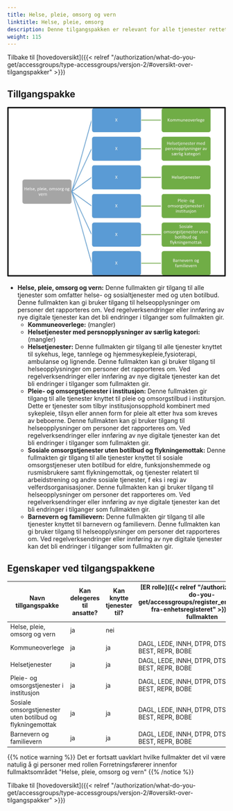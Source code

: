 ```yaml
---
title: Helse, pleie, omsorg og vern
linktitle: Helse, pleie, omsorg
description: Denne tilgangspakken er relevant for alle tjenester rettet mot virksomheter med aktivitet innen Helse, pleie, omsorg og vern
weight: 115
---
```

Tilbake til [hovedoversikt]({{< relref "/authorization/what-do-you-get/accessgroups/type-accessgroups/versjon-2/#oversikt-over-tilgangspakker" >}})

## Tillgangspakke 
![Helse, pleie, omsorg og vern](hpom.jpg "Helse, pleie, omsorg og vern")
- **Helse, pleie, omsorg og vern:** Denne fullmakten gir tilgang til alle tjenester som omfatter helse- og sosialtjenester med og uten botilbud. Denne fullmakten kan gi bruker tilgang til helseopplysninger om personer det rapporteres om. Ved regelverksendringer eller innføring av nye digitale tjenester kan det bli endringer i tilganger som fullmakten gir.
	- **Kommuneoverlege:** (mangler)		
	- **Helsetjenester med persnopplysninger av særlig kategori:** (mangler)	
	- **Helsetjenester:** Denne fullmakten gir tilgang til alle tjenester knyttet til sykehus, lege, tannlege og hjemmesykepleie,fysioterapi, ambulanse og lignende. Denne fullmakten kan gi bruker tilgang til helseopplysninger om personer det rapporteres om. Ved regelverksendringer eller innføring av nye digitale tjenester kan det bli endringer i tilganger som fullmakten gir.
	- **Pleie- og omsorgstjenester i institusjon:** Denne fullmakten gir tilgang til alle tjenester knyttet til pleie og omsorgstilbud i institursjon. Dette er tjenester som tilbyr institusjonsopphold kombinert med sykepleie, tilsyn eller annen form for pleie alt etter hva som kreves av beboerne. Denne fullmakten kan gi bruker tilgang til helseopplysninger om personer det rapporteres om. Ved regelverksendringer eller innføring av nye digitale tjenester kan det bli endringer i tilganger som fullmakten gir.
	- **Sosiale omsorgstjenester uten botilbud og flykningemottak:** Denne fullmakten gir tilgang til alle tjenester knyttet til sosiale omsorgstjeneser uten botilbud for eldre, funksjonshemmede og rusmisbrukere samt flykningemottak, og tjenester relatert til arbeidstrening og andre sosiale tjenester, f eks i regi av velferdsorganisasjoner. Denne fullmakten kan gi bruker tilgang til helseopplysninger om personer det rapporteres om. Ved regelverksendringer eller innføring av nye digitale tjenester kan det bli endringer i tilganger som fullmakten gir.
	- **Barnevern og familievern:** Denne fullmakten gir tilgang til alle tjenester knyttet til barnevern og familievern. Denne fullmakten kan gi bruker tilgang til helseopplysninger om personer det rapporteres om. Ved regelverksendringer eller innføring av nye digitale tjenester kan det bli endringer i tilganger som fullmakten gir.


## Egenskaper ved tilgangspakkene
|Navn tillgangspakke|Kan delegeres til ansatte?|Kan knytte tjenester til?|[ER rolle]({{< relref "/authorization/what-do-you-get/accessgroups/register_er/#rolletyper-fra-enhetsregisteret" >}}) som får fullmakten|
|---|---|---|---|
|Helse, pleie, omsorg og vern| ja|nei||
|Kommuneoverlege|ja|ja|DAGL, LEDE, INNH, DTPR, DTSO, KOMP, BEST, REPR, BOBE|
|Helsetjenester|ja|ja|DAGL, LEDE, INNH, DTPR, DTSO, KOMP, BEST, REPR, BOBE|
|Pleie- og omsorgstjenester i institusjon|ja|ja|DAGL, LEDE, INNH, DTPR, DTSO, KOMP, BEST, REPR, BOBE|
|Sosiale omsorgstjenester uten botilbud og flykningemottak|ja|ja|DAGL, LEDE, INNH, DTPR, DTSO, KOMP, BEST, REPR, BOBE|
|Barnevern og familievern|ja|ja|DAGL, LEDE, INNH, DTPR, DTSO, KOMP, BEST, REPR, BOBE|

{{% notice warning %}} Det er fortsatt uavklart hvilke fullmakter det vil være natulig å gi personer med rollen Forretningsførerer innenfor fullmaktsområdet "Helse, pleie, omsorg og vern" {{% /notice %}}

Tilbake til [hovedoversikt]({{< relref "/authorization/what-do-you-get/accessgroups/type-accessgroups/versjon-2/#oversikt-over-tilgangspakker" >}})